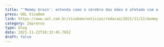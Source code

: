 ```yaml
---
title: "'Mommy brain': entenda como o cérebro das mães é afetado com a gravidez"
press: UOL VivaBem
link: https://www.uol.com.br/vivabem/noticias/redacao/2021/11/22/mommy-braincerebro-das-maes-e-afetado-durante-os-primeiros-anos-dos-filhos.htm
category: Imprensa
type: blog
date: 2021-11-22T10:33:45.765Z
draft: false
---
```

